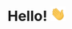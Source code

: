# Hello! <img src="https://raw.githubusercontent.com/n-siv/about/main/about/wave.gif" width="30px">
